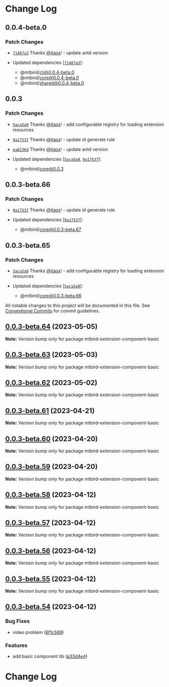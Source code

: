 # Change Log

## 0.0.4-beta.0

### Patch Changes

- [`71407a3`](https://github.com/staringos/mtbird/commit/71407a3ec7852e7a185182e64350d845cd9094b1) Thanks [@jtaox](https://github.com/jtaox)! - update antd version

- Updated dependencies [[`71407a3`](https://github.com/staringos/mtbird/commit/71407a3ec7852e7a185182e64350d845cd9094b1)]:
  - @mtbird/cli@0.0.4-beta.0
  - @mtbird/core@0.0.4-beta.0
  - @mtbird/shared@0.0.4-beta.0

## 0.0.3

### Patch Changes

- [`5aca5a9`](https://github.com/staringos/mtbird/commit/5aca5a9b2b7c2c54a623547607d2ade72f28a39a) Thanks [@jtaox](https://github.com/jtaox)! - add configurable registry for loading extension resources

- [`9a17537`](https://github.com/staringos/mtbird/commit/9a17537cdf970012bccc556377f48b871e28d53f) Thanks [@jtaox](https://github.com/jtaox)! - update id generate rule

- [`ea6236d`](https://github.com/staringos/mtbird/commit/ea6236d85939c76c961b88b757a9cc24b937b8d3) Thanks [@jtaox](https://github.com/jtaox)! - update antd version

- Updated dependencies [[`5aca5a9`](https://github.com/staringos/mtbird/commit/5aca5a9b2b7c2c54a623547607d2ade72f28a39a), [`9a17537`](https://github.com/staringos/mtbird/commit/9a17537cdf970012bccc556377f48b871e28d53f)]:
  - @mtbird/core@0.0.3

## 0.0.3-beta.66

### Patch Changes

- [`9a17537`](https://github.com/staringos/mtbird/commit/9a17537cdf970012bccc556377f48b871e28d53f) Thanks [@jtaox](https://github.com/jtaox)! - update id generate rule

- Updated dependencies [[`9a17537`](https://github.com/staringos/mtbird/commit/9a17537cdf970012bccc556377f48b871e28d53f)]:
  - @mtbird/core@0.0.3-beta.67

## 0.0.3-beta.65

### Patch Changes

- [`5aca5a9`](https://github.com/staringos/mtbird/commit/5aca5a9b2b7c2c54a623547607d2ade72f28a39a) Thanks [@jtaox](https://github.com/jtaox)! - add configurable registry for loading extension resources

- Updated dependencies [[`5aca5a9`](https://github.com/staringos/mtbird/commit/5aca5a9b2b7c2c54a623547607d2ade72f28a39a)]:
  - @mtbird/core@0.0.3-beta.66

All notable changes to this project will be documented in this file.
See [Conventional Commits](https://conventionalcommits.org) for commit guidelines.

## [0.0.3-beta.64](https://github.com/staringos/mtbird/compare/v0.0.3-beta.63...v0.0.3-beta.64) (2023-05-05)

**Note:** Version bump only for package mtbird-extension-component-basic

## [0.0.3-beta.63](https://github.com/staringos/mtbird/compare/v0.0.3-beta.62...v0.0.3-beta.63) (2023-05-03)

**Note:** Version bump only for package mtbird-extension-component-basic

## [0.0.3-beta.62](https://github.com/staringos/mtbird/compare/v0.0.3-beta.61...v0.0.3-beta.62) (2023-05-02)

**Note:** Version bump only for package mtbird-extension-component-basic

## [0.0.3-beta.61](https://github.com/staringos/mtbird/compare/v0.0.3-beta.60...v0.0.3-beta.61) (2023-04-21)

**Note:** Version bump only for package mtbird-extension-component-basic

## [0.0.3-beta.60](https://github.com/staringos/mtbird/compare/v0.0.3-beta.59...v0.0.3-beta.60) (2023-04-20)

**Note:** Version bump only for package mtbird-extension-component-basic

## [0.0.3-beta.59](https://github.com/staringos/mtbird/compare/v0.0.3-beta.58...v0.0.3-beta.59) (2023-04-20)

**Note:** Version bump only for package mtbird-extension-component-basic

## [0.0.3-beta.58](https://github.com/staringos/mtbird/compare/v0.0.3-beta.57...v0.0.3-beta.58) (2023-04-12)

**Note:** Version bump only for package mtbird-extension-component-basic

## [0.0.3-beta.57](https://github.com/staringos/mtbird/compare/v0.0.3-beta.56...v0.0.3-beta.57) (2023-04-12)

**Note:** Version bump only for package mtbird-extension-component-basic

## [0.0.3-beta.56](https://github.com/staringos/mtbird/compare/v0.0.3-beta.55...v0.0.3-beta.56) (2023-04-12)

**Note:** Version bump only for package mtbird-extension-component-basic

## [0.0.3-beta.55](https://github.com/staringos/mtbird/compare/v0.0.3-beta.54...v0.0.3-beta.55) (2023-04-12)

**Note:** Version bump only for package mtbird-extension-component-basic

## [0.0.3-beta.54](https://github.com/staringos/mtbird/compare/v0.0.3-beta.53...v0.0.3-beta.54) (2023-04-12)

### Bug Fixes

- video problem ([6f1c569](https://github.com/staringos/mtbird/commit/6f1c5692ebed96201ace2273ddb8149349a3c9ef))

### Features

- add basic component lib ([a33d4e4](https://github.com/staringos/mtbird/commit/a33d4e412ff7e751cb0e6d986fd281716b18ac5c))

# Change Log
